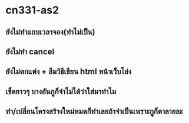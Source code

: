 # cn331-as2
## ยังไม่ทำแถบเวลาจอง(ทำไม่เป็น)
## ยังไม่ทำ cancel
## ยังไม่ตกแต่ง + ลืมวิธีเขียน html หน้าเว็บโล่ง
## เช็คยาวๆ บางอันกูก็จำไม่ได้ว่าใส่มาทำไม
## ทำ/เปลี่ยนโครงสร้างใหม่หมดก็ทำเลยถ้าจำเป็นเพราะกููก็ตาลายละ